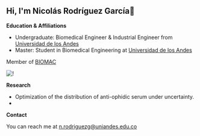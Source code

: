 ## Hi, I'm Nicolás Rodríguez García👋


**Education & Affiliations**

- Undergraduate: Biomedical Engineer & Industrial Engineer from [Universidad de los Andes](https://uniandes.edu.co/)
- Master: Student in Biomedical Engineering at [Universidad de los Andes](https://uniandes.edu.co/)
<!--
-Doctorate: from [INSTITUTION](LINK OF INSTITUTION.com)
-->

Member of [BIOMAC](https://github.com/biomac-lab)

![!](https://imgur.com/a/OXKK8rD)


**Research**
- Optimization of the distribution of anti-ophidic serum under uncertainty.
- 

**Contact**

<!--
-Twitter: from [INSTITUTION](LINK OF INSTITUTION.com)
-->
You can reach me at <n.rodriguezg@uniandes.edu.co>

<!--
**roganich/roganich** is a ✨ _special_ ✨ repository because its `README.md` (this file) appears on your GitHub profile.

Here are some ideas to get you started:

- 🔭 I’m currently working on ...
- 🌱 I’m currently learning ...
- 👯 I’m looking to collaborate on ...
- 🤔 I’m looking for help with ...
- 💬 Ask me about ...
- 📫 How to reach me: ...
- 😄 Pronouns: ...
- ⚡ Fun fact: ...
-->
